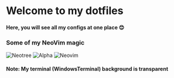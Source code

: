 # Welcome to my dotfiles

#### Here, you will see all my configs at one place 😊

### Some of my NeoVim magic

![Neotree](/home/hrigved/Pictures/Screenshots/ScreenshotNeotree.png)
![Alpha](/home/hrigved/Pictures/Screenshots/ScreenshotAlpha.png)
![Neovim](/home/hrigved/Pictures/Screenshots/ScreenshotNeovim.png)

#### Note: My terminal (WindowsTerminal) background is transparent
